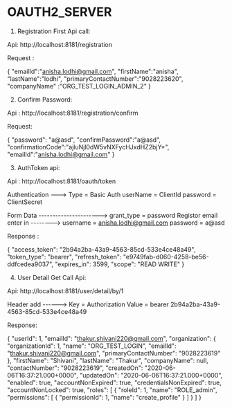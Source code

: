 # OAUTH2_SERVER

1) Registration First Api call:

Api: http://localhost:8181/registration

Request :

{
 "emailId":"anisha.lodhi@gmail.com",
 "firstName":"anisha",
 "lastName":"lodhi",
 "primaryContactNumber":"9028223620",
 "companyName" :"ORG_TEST_LOGIN_ADMIN_2"
}

2) Confirm Password:

Api : http://localhost:8181/registration/confirm

Request:

{
	 "password": "a@asd",
	 "confirmPassword":"a@asd",
	 "confirmationCode":"ajluNjl0dW5vNXFycHJxdHZ2bjY=",
	 "emailId":"anisha.lodhi@gmail.com"
}

3) AuthToken api:

Api : http://localhost:8181/oauth/token

Authentication --->  Type =  Basic Auth
		     userName = ClientId
		     password = ClientSecret

Form Data ----------------------> grant_type = password
Registor email enter in --------> username  = anisha.lodhi@gmail.com
		                  password = a@asd

Response : 

{
    "access_token": "2b94a2ba-43a9-4563-85cd-533e4ce48a49",
    "token_type": "bearer",
    "refresh_token": "e9749fab-d060-4258-be56-ddfcedea9037",
    "expires_in": 3599,
    "scope": "READ WRITE"
}

4) User Detail Get Call Api:

Api: http://localhost:8181/user/detail/by/1

Header add ------> Key = Authorization
		   Value = bearer 2b94a2ba-43a9-4563-85cd-533e4ce48a49

Response:

{
    "userId": 1,
    "emailId": "thakur.shivani220@gmail.com",
    "organization": {
        "organizationId": 1,
        "name": "ORG_TEST_LOGIN",
        "emailId": "thakur.shivani220@gmail.com",
        "primaryContactNumber": "9028223619"
    },
    "firstName": "Shivani",
    "lastName": "Thakur",
    "companyName": null,
    "contactNumber": "9028223619",
    "createdOn": "2020-06-06T16:37:21.000+0000",
    "updatedOn": "2020-06-06T16:37:21.000+0000",
    "enabled": true,
    "accountNonExpired": true,
    "credentialsNonExpired": true,
    "accountNonLocked": true,
    "roles": [
        {
            "roleId": 1,
            "name": "ROLE_admin",
            "permissions": [
                {
                    "permissionId": 1,
                    "name": "create_profile"
                }
            ]
        }
    ]
}

